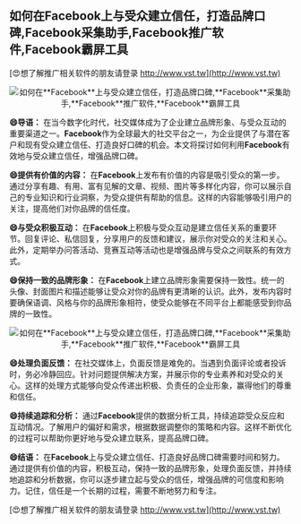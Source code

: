 ## **如何在**Facebook**上与受众建立信任，打造品牌口碑,**Facebook**采集助手,**Facebook**推广软件,**Facebook**霸屏工具**

[😍想了解推广相关软件的朋友请登录 http://www.vst.tw](http://www.vst.tw)

 <center><img src="https://vst.tw/MP4/tuiguang/png/1.png" alt="如何在**Facebook**上与受众建立信任，打造品牌口碑,**Facebook**采集助手,**Facebook**推广软件,**Facebook**霸屏工具"></center>

**😄导语：**
在当今数字化时代，社交媒体成为了企业建立品牌形象、与受众互动的重要渠道之一。**Facebook**作为全球最大的社交平台之一，为企业提供了与潜在客户和现有受众建立信任、打造良好口碑的机会。本文将探讨如何利用**Facebook**有效地与受众建立信任，增强品牌口碑。

**😄提供有价值的内容：**
在**Facebook**上发布有价值的内容是吸引受众的第一步。通过分享有趣、有用、富有见解的文章、视频、图片等多样化内容，你可以展示自己的专业知识和行业洞察，为受众提供有帮助的信息。这样的内容能够吸引用户的关注，提高他们对你品牌的信任度。

**😄与受众积极互动：**
在**Facebook**上积极与受众互动是建立信任关系的重要环节。回复评论、私信回复，分享用户的反馈和建议，展示你对受众的关注和关心。此外，定期举办问答活动、竞赛互动等活动也是增强品牌与受众之间联系的有效方式。

**😄保持一致的品牌形象：**
在**Facebook**上建立品牌形象需要保持一致性。统一的头像、封面图片和描述能够让受众对你的品牌有更清晰的认识。此外，发布内容时要确保语调、风格与你的品牌形象相符，使受众能够在不同平台上都能感受到你品牌的一致性。

 <center><img src="https://vst.tw/MP4/tuiguang/png/4.png" alt="如何在**Facebook**上与受众建立信任，打造品牌口碑,**Facebook**采集助手,**Facebook**推广软件,**Facebook**霸屏工具"></center>

**😄处理负面反馈：**
在社交媒体上，负面反馈是难免的。当遇到负面评论或者投诉时，务必冷静回应。针对问题提供解决方案，并展示你的专业素养和对受众的关心。这样的处理方式能够向受众传递出积极、负责任的企业形象，赢得他们的尊重和信任。

**😄持续追踪和分析：**
通过**Facebook**提供的数据分析工具，持续追踪受众反应和互动情况。了解用户的偏好和需求，根据数据调整你的策略和内容。这样不断优化的过程可以帮助你更好地与受众建立联系，提高品牌口碑。

**😄结语：**
在**Facebook**上与受众建立信任、打造良好品牌口碑需要时间和努力。通过提供有价值的内容，积极互动，保持一致的品牌形象，处理负面反馈，并持续地追踪和分析数据，你可以逐步建立起与受众的信任，增强品牌的可信度和影响力。记住，信任是一个长期的过程，需要不断地努力和专注。

[😍想了解推广相关软件的朋友请登录 http://www.vst.tw](http://www.vst.tw)



